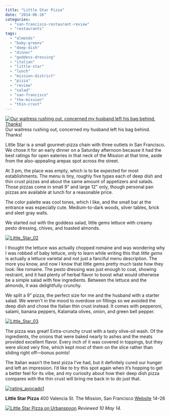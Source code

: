 ```yaml
---
title: "Little Star Pizza"
date: "2014-06-26"
categories:
  - "san-francisco-restaurant-review"
  - "restaurants"
tags:
  - "almonds"
  - "baby-greens"
  - "deep-dish"
  - "dinner"
  - "goddess-dressing"
  - "italian"
  - "little-star"
  - "lunch"
  - "mission-district"
  - "pizza"
  - "review"
  - "salad"
  - "san-francisco"
  - "the-mission"
  - "thin-crust"
---
```





<div class="caption">

[![Our waitress rushing out, concerned my husband left his bag behind. Thanks!](http://s3.amazonaws.com/thegourmez-wpmedia/2014/05/Little_Star_04-500x332.jpg)](http://www.thegourmez.com/2014/06/little-star-pizza/little_star_04/) Our waitress rushing out, concerned my husband left his bag behind. Thanks!</div>


Little Star is a small gourmet-pizza chain with three outlets in San Francisco. We chose it for an early dinner on a Saturday afternoon because it had the best ratings for open eateries in that neck of the Mission at that time, aside from the also-appealing arepas spot across the street.

At 3 pm, the place was empty, which is to be expected for most establishments. The menu is tiny, roughly five types each of deep dish and thin crust pizzas and about the same amount of appetizers and salads. Those pizzas come in small 9” and large 12” only, though personal pan pizzas are available at lunch for a reasonable price.

The color palette was cool tones, which I like, and the small bar at the entrance was especially cute. Medium-to-dark woods, silver tables, brick and sleet gray walls.

We started out with the goddess salad, little gems lettuce with creamy pesto dressing, chives, and toasted almonds.

[![Little_Star_02](http://s3.amazonaws.com/thegourmez-wpmedia/2014/05/Little_Star_02-500x332.jpg)](http://www.thegourmez.com/2014/06/little-star-pizza/little_star_02/)

I thought the lettuce was actually chopped romaine and was wondering why I was robbed of baby lettuce, only to learn while writing this that _little gems_ is actually a lettuce varietal and not just a fanciful menu description. The more you know, and now I know that little gems pretty much taste how they look: like romaine. The pesto dressing was just enough to coat, showing restraint, and it had plenty of herbal flavor to boost what would otherwise be a simple salad with few ingredients. Between the lettuce and the almonds, it was delightfully crunchy.

We split a 9” pizza, the perfect size for me and the husband with a starter salad. We weren't in the mood to overdose on fillings so we avoided the deep dish and chose the Italian thin crust instead. It comes with pepperoni, salami, banana peppers, Kalamata olives, onion, and green bell pepper.

[![Little_Star_03](http://s3.amazonaws.com/thegourmez-wpmedia/2014/05/Little_Star_03-500x332.jpg)](http://www.thegourmez.com/2014/06/little-star-pizza/little_star_03/)

The pizza was great! Extra-crunchy crust with a tasty olive-oil wash. Of the ingredients, the onions that were baked nearly to ashes and the meats provided excellent flavor. Every inch of it was covered in toppings, but they were sliced very fine, which kept most of them on the slice rather than sliding right off—bonus points!

The Italian wasn’t the best pizza I’ve had, but it definitely cured our hunger and left an impression. I’d like to try this spot again when it’s hopping to get a better feel for its vibe, and my curiosity about how their deep dish pizza compares with the thin crust will bring me back in to do just that.

[![rating_avocado1](http://s3.amazonaws.com/thegourmez-wpmedia/2009/02/rating_avocado1.gif)](http://www.thegourmez.com/2009/02/restaurant-review-nanas-durham/rating_avocado1/)

**Little Star Pizza** 400 Valencia St. The Mission, San Francisco [Website](http://www.littlestarpizza.com/index.html) $14–$26

[![Little Star Pizza on Urbanspoon](http://www.urbanspoon.com/b/link/86802/minilink.gif)](http://www.urbanspoon.com/r/6/86802/restaurant/Mission/Little-Star-Pizza-San-Francisco) _Reviewed 10 May 14._
